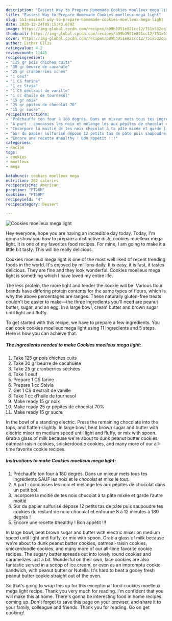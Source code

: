 ```yaml
---
description: "Easiest Way to Prepare Homemade Cookies moelleux mega light"
title: "Easiest Way to Prepare Homemade Cookies moelleux mega light"
slug: 551-easiest-way-to-prepare-homemade-cookies-moelleux-mega-light
date: 2020-12-24T05:15:43.670Z
image: https://img-global.cpcdn.com/recipes/b99b3951e821cc12/751x532cq70/cookies-moelleux-mega-light-photo-principale-de-la-recette.jpg
thumbnail: https://img-global.cpcdn.com/recipes/b99b3951e821cc12/751x532cq70/cookies-moelleux-mega-light-photo-principale-de-la-recette.jpg
cover: https://img-global.cpcdn.com/recipes/b99b3951e821cc12/751x532cq70/cookies-moelleux-mega-light-photo-principale-de-la-recette.jpg
author: Esther Ellis
ratingvalue: 4.2
reviewcount: 11445
recipeingredient:
- "125 gr pois chiches cuits"
- "30 gr beurre de cacahute"
- "25 gr cranberries sches"
- "1 oeuf"
- "1 CS farine"
- "1 cc Stvia"
- "1 CS dextrait de vanille"
- "1 cc dhuile de tournesol"
- "15 gr noix"
- "25 gr ppites de chocolat 70"
- "15 gr sucre"
recipeinstructions:
- "Préchauffe ton four à 180 degrés. Dans un mixeur mets tous tes ingrédients SAUF les noix et le chocolat et mixe le tout."
- "A part : concasses les noix et mélange les aux pépites de chocolat dans un petit bol."
- "Incorpore la moitié de tes noix chocolat à ta pâte mixée et garde l’autre moitié"
- "Sur du papier sulfurisé dépose 12 petits tas de pâte puis saupoudre tes cookies du restant de noix-chocolat et enfourne 8 à 12 minutes à 180 degrés !"
- "Encore une recette #healthy ! Bon appétit !!!"
categories:
- Recipe
tags:
- cookies
- moelleux
- mega

katakunci: cookies moelleux mega 
nutrition: 262 calories
recipecuisine: American
preptime: "PT28M"
cooktime: "PT59M"
recipeyield: "4"
recipecategory: Dessert

---
```



![Cookies moelleux mega light](https://img-global.cpcdn.com/recipes/b99b3951e821cc12/751x532cq70/cookies-moelleux-mega-light-photo-principale-de-la-recette.jpg)

Hey everyone, hope you are having an incredible day today. Today, I'm gonna show you how to prepare a distinctive dish, cookies moelleux mega light. It is one of my favorites food recipes. For mine, I am going to make it a little bit tasty. This will be really delicious.

Cookies moelleux mega light is one of the most well liked of recent trending foods in the world. It's enjoyed by millions daily. It is easy, it is fast, it tastes delicious. They are fine and they look wonderful. Cookies moelleux mega light is something which I have loved my entire life.

The less protein, the more light and tender the cookie will be. Various flour brands have differing protein contents for the same types of flours, which is why the above percentages are ranges. These naturally gluten-free treats couldn&#39;t be easier to make—the three ingredients you&#39;ll need are peanut butter, sugar, and an egg. In a large bowl, cream butter and brown sugar until light and fluffy.


To get started with this recipe, we have to prepare a few ingredients. You can cook cookies moelleux mega light using 11 ingredients and 5 steps. Here is how you can achieve that.

<!--inarticleads1-->

##### The ingredients needed to make Cookies moelleux mega light:

1. Take 125 gr pois chiches cuits
1. Take 30 gr beurre de cacahuète
1. Take 25 gr cranberries séchées
1. Take 1 oeuf
1. Prepare 1 CS farine
1. Prepare 1 cc Stévia
1. Get 1 CS d’extrait de vanille
1. Take 1 cc d’huile de tournesol
1. Make ready 15 gr noix
1. Make ready 25 gr pépites de chocolat 70%
1. Make ready 15 gr sucre


In the bowl of a standing electric. Press the remaining chocolate into the tops, and flatten slightly. In large bowl, beat brown sugar and butter with electric mixer on medium speed until light and fluffy, or mix with spoon. Grab a glass of milk because we&#39;re about to dunk peanut butter cookies, oatmeal-raisin cookies, snickerdoodle cookies, and many more of our all-time favorite cookie recipes. 

<!--inarticleads2-->

##### Instructions to make Cookies moelleux mega light:

1. Préchauffe ton four à 180 degrés. Dans un mixeur mets tous tes ingrédients SAUF les noix et le chocolat et mixe le tout.
1. A part : concasses les noix et mélange les aux pépites de chocolat dans un petit bol.
1. Incorpore la moitié de tes noix chocolat à ta pâte mixée et garde l’autre moitié
1. Sur du papier sulfurisé dépose 12 petits tas de pâte puis saupoudre tes cookies du restant de noix-chocolat et enfourne 8 à 12 minutes à 180 degrés !
1. Encore une recette #healthy ! Bon appétit !!!


In large bowl, beat brown sugar and butter with electric mixer on medium speed until light and fluffy, or mix with spoon. Grab a glass of milk because we&#39;re about to dunk peanut butter cookies, oatmeal-raisin cookies, snickerdoodle cookies, and many more of our all-time favorite cookie recipes. The sugary batter spreads out into lovely round cookies and caramelizes just a bit. Wonderful on their own, lace cookies are also fantastic served in a scoop of ice cream, or even as an impromptu cookie sandwich, with peanut butter or Nutella. It&#39;s hard to beat a gooey fresh peanut butter cookie straight out of the oven. 

So that's going to wrap this up for this exceptional food cookies moelleux mega light recipe. Thank you very much for reading. I'm confident that you will make this at home. There's gonna be interesting food in home recipes coming up. Don't forget to save this page on your browser, and share it to your family, colleague and friends. Thank you for reading. Go on get cooking!
